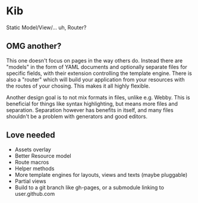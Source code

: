 # Kib

Static Model/View/... uh, Router?

## OMG another?

This one doesn't focus on pages in the way others do.
Instead there are "models" in the form of YAML documents and optionally separate files for specific fields, with their extension controlling the template engine.
There is also a "router" which will build your application from your resources with the routes of your chosing.
This makes it all highly flexible.

Another design goal is to not mix formats in files, unlike e.g. Webby.
This is beneficial for things like syntax highlighting, but means more files and separation.
Separation however has benefits in itself, and many files shouldn't be a problem with generators and good editors.

## Love needed

* Assets overlay
* Better Resource model
* Route macros
* Helper methods
* More template engines for layouts, views and texts (maybe pluggable)
* Partial views
* Build to a git branch like gh-pages, or a submodule linking to user.github.com
